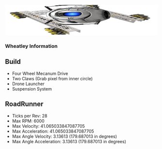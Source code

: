 <img src="weetly.png" alt="wheatman" height="100" width="800"/>

### Wheatley Information

## Build
- Four Wheel Mecanum Drive
- Two Claws (Grab pixel from inner circle)
- Drone Launcher
- Suspension System

## RoadRunner
- Ticks per Rev: 28
- Max RPM: 6000
- Max Velocity: 41.065033847087705
- Max Acceleration: 41.065033847087705
- Max Angle Velocity: 3.13613 (179.687013 in degrees)
- Max Angle Acceleration: 3.13613 (179.687013 in degrees)